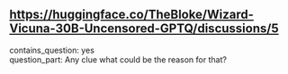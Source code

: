 ## https://huggingface.co/TheBloke/Wizard-Vicuna-30B-Uncensored-GPTQ/discussions/5

contains_question: yes  
question_part: Any clue what could be the reason for that?